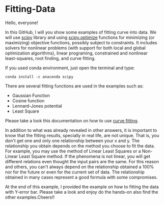 # Fitting-Data

Hello, everyone!

In this GitHub, I will you show some examples of fitting curve into data. We will use [scipy](https://scipy.org/) library and using [scipy.optimize](https://docs.scipy.org/doc/scipy/reference/optimize.html) functions for minimizing (or maximizing) objective functions, possibly subject to constraints. It includes solvers for nonlinear problems (with support for both local and global optimization algorithms), linear programing, constrained and nonlinear least-squares, root finding, and curve fitting.

If you used conda environment, just open the terminal and type:
```
conda install -c anaconda scipy
```

There are several fitting functions are used in the examples such as:
- Gaussian Function
- Cosine function
- Lennard-Jones potential
- Least Square

Please take a look this documentation on how to use [curve fitting](https://docs.scipy.org/doc/scipy/reference/generated/scipy.optimize.curve_fit.html#scipy.optimize.curve_fit).

In addition to what was already revealed in other answers, it is important to know that the fitting results, specially in real life, are not unique. That is, you don't get one and only one relationship between your x and y. The relationship you obtain depends on the method you choose to fit the data. For example, you may use the method of Linear Least Squares or a Non-Linear Least Square method. If the phenomena is not linear, you will get different relations even thought the input pairs are the same. For this reason and others, you can't always depend on the relationship obtained a 100% nor for the future or even for the current set of data. The relationship obtained in many cases represent a good formula with some compromises.


At the end of this example, I provided the example on how to fitting the data with Y-error bar. Please take a look and enjoy do the hands-on also find the other examples.Cheers!!
